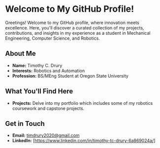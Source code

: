 # Welcome to My GitHub Profile!

Greetings! Welcome to my GitHub profile, where innovation meets excellence. Here, you'll discover a curated collection of my projects, contributions, and insights in my experience as a student in Mechanical Engineering, Computer Science, and Robotics.

## About Me
- **Name:** Timothy C. Drury
- **Interests:** Robotics and Automation
- **Profession:** BS/MEng Student at Oregon State University

## What You'll Find Here
- **Projects:** Delve into my portfolio which includes some of my robotics coursework and capstone projects.

## Get in Touch
- **Email:** timdrury2020@gmail.com
- **LinkedIn:** [https://www.linkedin.com/in/timothy-tc-drury-6a869024a/]

